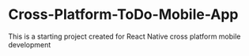 # Cross-Platform-ToDo-Mobile-App
This is a starting project created for React Native cross platform mobile development
